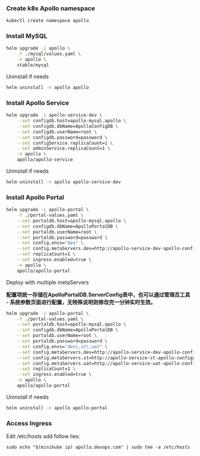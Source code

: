 ### Create k8s Apollo namespace

```bash
kubectl create namespace apollo
```

### Install MySQL

```bash
helm upgrade -i apollo \
    -f ./mysql/values.yaml \
    -n apollo \
    stable/mysql
```

Uninstall if needs

```bash
helm uninstall -n apollo apollo
```

### Install Apollo Service

```bash
helm upgrade -i apollo-service-dev \
    --set configdb.host=apollo-mysql.apollo \
    --set configdb.dbName=ApolloConfigDB \
    --set configdb.userName=root \
    --set configdb.password=password \
    --set configService.replicaCount=1 \
    --set adminService.replicaCount=1 \
    -n apollo \
    apollo/apollo-service
```

Uninstall if needs

```bash
helm uninstall -n apollo apollo-service-dev
```

### Install Apollo Portal

```bash
helm upgrade -i apollo-portal \
    -f ./portal-values.yaml \
    --set portaldb.host=apollo-mysql.apollo \
    --set configdb.dbName=ApolloPortalDB \
    --set portaldb.userName=root \
    --set portaldb.password=password \
    --set config.envs="dev" \
    --set config.metaServers.dev=http://apollo-service-dev-apollo-configservice:8080 \
    --set replicaCount=1 \
    --set ingress.enabled=true \
    -n apollo \
    apollo/apollo-portal
```

Deploy with multiple metaServers

**配置项统一存储在ApolloPortalDB.ServerConfig表中，也可以通过管理员工具 - 系统参数页面进行配置，无特殊说明则修改完一分钟实时生效。**

```bash
helm upgrade -i apollo-portal \
    -f ./portal-values.yaml \
    --set portaldb.host=apollo-mysql.apollo \
    --set configdb.dbName=ApolloPortalDB \
    --set portaldb.userName=root \
    --set portaldb.password=password \
    --set config.envs="dev\,st\,uat" \
    --set config.metaServers.dev=http://apollo-service-dev-apollo-configservice:8080 \
    --set config.metaServers.st=http://apollo-service-st-apollo-configservice:8080 \
    --set config.metaServers.uat=http://apollo-service-uat-apollo-configservice:8080 \
    --set replicaCount=1 \
    --set ingress.enabled=true \
    -n apollo \
    apollo/apollo-portal
```

Uninstall if needs

```bash
helm uninstall -n apollo apollo-portal
```

### Access Ingress

Edit /etc/hosts add follow lies:

```text
sudo echo "$(minikube ip) apollo.devops.com" | sudo tee -a /etc/hosts
```